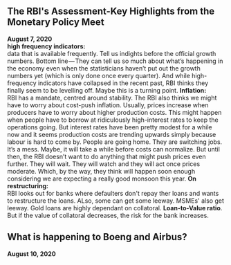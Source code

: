 ## The RBI's Assessment-Key Highlights from the Monetary Policy Meet
**August 7, 2020**   
**high frequency indicators:**  
data that is available frequently. Tell us indights before the official growth numbers. Bottom line — They can tell us so much about what’s happening in the economy even when the statisticians haven’t put out the growth numbers yet (which is only done once every quarter). And while high-frequency indicators have collapsed in the recent past, RBI thinks they finally seem to be levelling off. Maybe this is a turning point.
**Inflation:**    
RBI has a mandate, centred around stability. The RBI also thinks we might have to worry about cost-push inflation. Usually, prices increase when producers have to worry about higher production costs. This might happen when people have to borrow at ridiculously high-interest rates to keep the operations going. But interest rates have been pretty modest for a while now and it seems production costs are trending upwards simply because labour is hard to come by. People are going home. They are switching jobs. It’s a mess. Maybe, it will take a while before costs can normalize. But until then, the RBI doesn’t want to do anything that might push prices even further. They will wait. They will watch and they will act once prices moderate. Which, by the way, they think will happen soon enough considering we are expecting a really good monsoon this year.
**On restructuring:**  
RBI looks out for banks where defaulters don't repay ther loans and wants to restructure the loans. ALso, some can get some leeway. MSMEs' also get leeway. Gold loans are highly dependant on collatoral.
**Loan-to-Value ratio**. But if the value of collatoral decreases, the risk for the bank increases.  

## What is happening to Boeng and Airbus?
**August 10, 2020**
